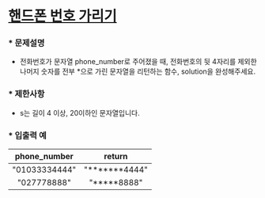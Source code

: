 
# [핸드폰 번호 가리기](https://programmers.co.kr/learn/courses/30/lessons/12948) #


### * 문제설명 ###  
* 전화번호가 문자열 phone_number로 주어졌을 때, 전화번호의 뒷 4자리를 제외한 나머지 숫자를 전부 *으로 가린 문자열을 리턴하는 함수, solution을 완성해주세요.  

### * 제한사항 ###
* s는 길이 4 이상, 20이하인 문자열입니다.  

### * 입출력 예 ###  

phone_number | return
:-----------:|:------:
"01033334444" |	"*******4444"
"027778888" | "*****8888"